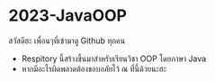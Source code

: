# 2023-JavaOOP
สวัสดีฮะ เพื่อนๆที่เข้ามาดู Github ทุกคน 
- Respitory นี้สร้างขึ้นมาสำหรับเรียนวิชา OOP โดยภาษา Java 
- หากมีอะไรผิดพลาดต้องขอบอภัยไว้ ณ ที่นี้ด้วยนะฮะ 
